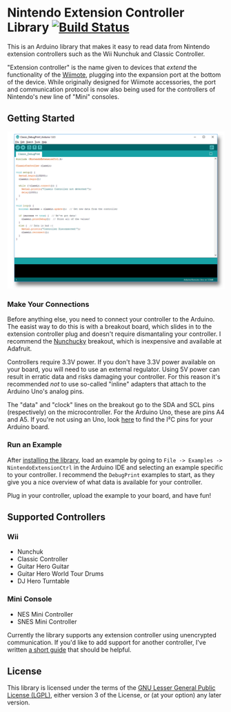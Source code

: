 # Nintendo Extension Controller Library [![Build Status](https://travis-ci.org/dmadison/NintendoExtensionCtrl.svg?branch=master)](https://travis-ci.org/dmadison/NintendoExtensionCtrl)

This is an Arduino library that makes it easy to read data from Nintendo extension controllers such as the Wii Nunchuk and Classic Controller.

"Extension controller" is the name given to devices that *extend* the functionality of the [Wiimote](https://en.wikipedia.org/wiki/Wii_Remote), plugging into the expansion port at the bottom of the device. While originally designed for Wiimote accessories, the port and communication protocol is now also being used for the controllers of Nintendo's new line of "Mini" consoles.

## Getting Started

![ClassicController Example in IDE](/extras/NXCtrl_ClassicExample.png)

### Make Your Connections

Before anything else, you need to connect your controller to the Arduino. The easist way to do this is with a breakout board, which slides in to the extension controller plug and doesn't require dismantaling your controller. I recommend the [Nunchucky](https://www.adafruit.com/product/345) breakout, which is inexpensive and available at Adafruit.

Controllers require 3.3V power. If you don't have 3.3V power available on your board, you will need to use an external regulator. Using 5V power can result in erratic data and risks damaging your controller. For this reason it's recommended *not* to use so-called "inline" adapters that attach to the Arduino Uno's analog pins.

The "data" and "clock" lines on the breakout go to the SDA and SCL pins (respectively) on the microcontroller. For the Arduino Uno, these are pins A4 and A5. If you're not using an Uno, look [here](https://www.arduino.cc/en/reference/wire) to find the I²C pins for your Arduino board.

### Run an Example

After [installing the library](https://www.arduino.cc/en/guide/libraries), load an example by going to `File -> Examples -> NintendoExtensionCtrl` in the Arduino IDE and selecting an example specific to your controller. I recommend the `DebugPrint` examples to start, as they give you a nice overview of what data is available for your controller.

Plug in your controller, upload the example to your board, and have fun!

## Supported Controllers

### Wii
* Nunchuk
* Classic Controller
* Guitar Hero Guitar
* Guitar Hero World Tour Drums
* DJ Hero Turntable

### Mini Console
* NES Mini Controller
* SNES Mini Controller

Currently the library supports any extension controller using unencrypted communication. If you'd like to add support for another controller, I've written [a short guide](extras/AddingControllers.md) that should be helpful. 

## License
This library is licensed under the terms of the [GNU Lesser General Public License (LGPL)](https://www.gnu.org/licenses/lgpl.html), either version 3 of the License, or (at your option) any later version.
